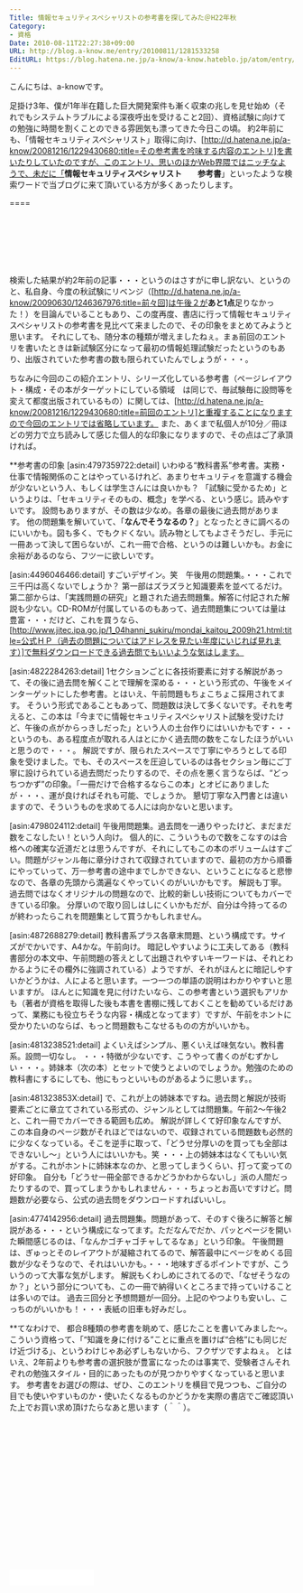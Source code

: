 ```yaml
---
Title: 情報セキュリティスペシャリストの参考書を探してみた＠H22年秋
Category:
- 資格
Date: 2010-08-11T22:27:38+09:00
URL: http://blog.a-know.me/entry/20100811/1281533258
EditURL: https://blog.hatena.ne.jp/a-know/a-know.hateblo.jp/atom/entry/12921228815727979817
---
```


こんにちは、a-knowです。

足掛け3年、僕が1年半在籍した巨大開発案件も漸く収束の兆しを見せ始め（それでもシステムトラブルによる深夜呼出を受けること2回）、資格試験に向けての勉強に時間を割くことのできる雰囲気も漂ってきた今日この頃。
約2年前にも、「情報セキュリティスペシャリスト」取得に向け、[http://d.hatena.ne.jp/a-know/20081216/1229430680:title=その参考書を吟味する内容のエントリ]を書いたりしていたのですが、このエントリ、思いのほかWeb界隈ではニッチなようで、未だに「<span style="font-weight:bold;">情報セキュリティスペシャリスト　　参考書</span>」といったような検索ワードで当ブログに来て頂いている方が多くあったりします。

====

<script async src="//pagead2.googlesyndication.com/pagead/js/adsbygoogle.js"></script>
<!-- article-top -->
<ins class="adsbygoogle"
     style="display:inline-block;width:728px;height:90px"
     data-ad-client="ca-pub-3463034538369189"
     data-ad-slot="8367620130"></ins>
<script>
(adsbygoogle = window.adsbygoogle || []).push({});
</script>


検索した結果が約2年前の記事・・・というのはさすがに申し訳ない、というのと、私自身、今度の秋試験にリベンジ（[http://d.hatena.ne.jp/a-know/20090630/1246367976:title=前々回]は午後２が<span style="font-weight:bold;">あと1点</span>足りなかった！）を目論んでいることもあり、この度再度、書店に行って情報セキュリティスペシャリストの参考書を見比べて来ましたので、その印象をまとめてみようと思います。
それにしても、随分本の種類が増えましたねぇ。まぁ前回のエントリを書いたときは新試験区分になって最初の情報処理試験だったというのもあり、出版されていた参考書の数も限られていたんでしょうが・・・。

ちなみに今回のこの紹介エントリ、シリーズ化している参考書（ページレイアウト・構成・その本がターゲットにしている領域　は同じで、毎試験毎に設問等を変えて都度出版されているもの）に関しては、[http://d.hatena.ne.jp/a-know/20081216/1229430680:title=前回のエントリ]と重複することになりますので今回のエントリでは省略しています。
また、あくまで私個人が10分／冊ほどの労力で立ち読みして感じた個人的な印象になりますので、その点はご了承頂ければ。


**参考書の印象
[asin:4797359722:detail]
いわゆる“教科書系”参考書。実務・仕事で情報関係のことはやっているけれど、あまりセキュリティを意識する機会が少ないという人、もしくは学生さんには良いかも？
「試験に受かるため」というよりは、「セキュリティそのもの、概念」を学べる、という感じ。読みやすいです。
設問もありますが、その数は少なめ。各章の最後に過去問があります。
他の問題集を解いていて、「<span style="font-weight:bold;">なんでそうなるの？</span>」となったときに調べるのにいいかも。図も多く、でもクドくない。読み物としてもよさそうだし、手元に一冊あって決して困らないが、これ一冊で合格、というのは難しいかも。お金に余裕があるのなら、フツーに欲しいです。


[asin:4496046466:detail]
すごいデザイン。笑　午後用の問題集。・・・これで三千円は高くないでしょうか？
第一部はズラズラと知識要素を並べてるだけ。第二部からは、「実践問題の研究」と題された過去問題集。解答に付記された解説も少ない。CD-ROMが付属しているのもあって、過去問題集については量は豊富・・・だけど、これを買うなら、[http://www.jitec.ipa.go.jp/1_04hanni_sukiru/mondai_kaitou_2009h21.html:title=公式ＨＰ（過去の問題についてはアドレスを見たい年度にいじれば見れます）]で無料ダウンロードできる過去問でもいいような気はします。


[asin:4822284263:detail]
1セクションごとに各技術要素に対する解説があって、その後に過去問を解くことで理解を深める・・・という形式の、午後をメインターゲットにした参考書。とはいえ、午前問題もちょこちょこ採用されてます。
そういう形式であることもあって、問題数は決して多くないです。それを考えると、この本は「今までに情報セキュリティスペシャリスト試験を受けたけど、午後の点がからっきしだった」という人の土台作りにはいいかもです・・・というのも、ある程度点が取れる人はとにかく過去問の数をこなしたほうがいいと思うので・・・。
解説ですが、限られたスペースで丁寧にやろうとしてる印象を受けました。でも、そのスペースを圧迫しているのは各セクション毎にご丁寧に設けられている過去問だったりするので、その点を悪く言うならば、“どっちつかず”の印象。「一冊だけで合格するならこの本」とオビにありましたが・・・、運が良ければそれも可能、でしょうか。
懇切丁寧な入門書とは違いますので、そういうものを求めてる人には向かないと思います。


[asin:4798024112:detail]
午後用問題集。過去問を一通りやったけど、まだまだ数をこなしたい！という人向け。
個人的に、こういうもので数をこなすのは合格への確実な近道だとは思うんですが、それにしてもこの本のボリュームはすごい。問題がジャンル毎に章分けされて収録されていますので、最初の方から順番にやっていって、万一参考書の途中までしかできない、ということになると悲惨なので、各章の先頭から満遍なくやっていくのがいいかもです。
解説も丁寧。過去問ではなくオリジナルの問題なので、比較的新しい技術についてもカバーできている印象。
分厚いので取り回しはしにくいかもだが、自分は今持ってるのが終わったらこれを問題集として買うかもしれません。


[asin:4872688279:detail]
教科書系プラス各章末問題、という構成です。サイズがでかいです、A4かな。午前向け。
暗記しやすいように工夫してある（教科書部分の本文中、午前問題の答えとして出題されやすいキーワードは、それとわかるようにその欄外に強調されている）ようですが、それがほんとに暗記しやすいかどうかは、人によると思います。一つ一つの単語の説明はわかりやすいと思いますが。
ほんとに知識を見に付けたいなら、この参考書という選択もアリかも（著者が資格を取得した後も本書を書棚に残しておくことを勧めているだけあって、業務にも役立ちそうな内容・構成となってます）ですが、午前をホントに受かりたいのならば、もっと問題数もこなせるものの方がいいかも。


[asin:4813238521:detail]
よくいえばシンプル、悪くいえば味気ない。教科書系。設問一切なし。
・・・特徴が少ないです、こうやって書くのがむずかしい・・・。姉妹本（次の本）とセットで使うとよいのでしょうか。勉強のための教科書にするにしても、他にもっといいものがあるように思います。。


[asin:481323853X:detail]
で、これが上の姉妹本ですね。過去問と解説が技術要素ごとに章立てされている形式の、ジャンルとしては問題集。午前2〜午後2と、これ一冊でカバーできる範囲も広め。
解説が詳しくて好印象なんですが、この本自身のページ数がそれほどではないので、収録されている問題数も必然的に少なくなっている。そこを逆手に取って、「どうせ分厚いのを買っても全部はできないし〜」という人にはいいかも。笑
・・・上の姉妹本はなくてもいい気がする。これがホントに姉妹本なのか、と思ってしまうくらい、打って変っての好印象。
自分も「どうせ一冊全部できるかどうかわからないし」派の人間だったりするので、買ってしまうかもしれません・・・ちょっとお高いですけど。問題数が必要なら、公式の過去問をダウンロードすればいいし。


[asin:4774142956:detail]
過去問題集。問題があって、そのすぐ後ろに解答と解説がある・・・という構成になってます。ただなんでだか、パッとページを開いた瞬間感じるのは、「なんかゴチャゴチャしてるなぁ」という印象。
午後問題は、ぎゅっとそのレイアウトが凝縮されてるので、解答最中にページをめくる回数が少なそうなので、それはいいかも。・・・地味すぎるポイントですが、こういうのって大事な気がします。
解説もくわしめにされてるので、「なぜそうなのか？」という部分についても、この一冊で納得いくところまで持っていけることは多いのでは。
過去三回分と予想問題が一回分。上記のやつよりも安いし、こっちのがいいかも！・・・表紙の旧車も好みだし。


**てなわけで、
都合8種類の参考書を眺めて、感じたことを書いてみました〜。こういう資格って、「“知識を身に付ける”ことに重点を置けば“合格”にも同じだけ近づける」、というわけじゃあ必ずしもないから、フクザツですよねぇ。
とはいえ、2年前よりも参考書の選択肢が豊富になったのは事実で、受験者さんそれぞれの勉強スタイル・目的にあったものが見つかりやすくなっていると思います。
参考書をお選びの際は、ぜひ、このエントリを横目で見つつも、ご自分の目でも使いやすいものか・使いたくなるものかどうかを実際の書店でご確認頂いた上でお買い求め頂けたらなあと思います（＾＾）。


<script async src="//pagead2.googlesyndication.com/pagead/js/adsbygoogle.js"></script>
<!-- article-bottom2 -->
<ins class="adsbygoogle"
     style="display:inline-block;width:300px;height:250px"
     data-ad-client="ca-pub-3463034538369189"
     data-ad-slot="5274552934"></ins>
<script>
(adsbygoogle = window.adsbygoogle || []).push({});
</script>


<iframe src="//blog.hatena.ne.jp/a-know/a-know.hateblo.jp/subscribe/iframe" allowtransparency="true" frameborder="0" scrolling="no" width="150" height="28"></iframe>
